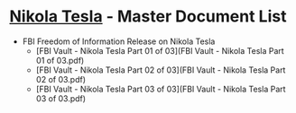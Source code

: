 # [Nikola Tesla](/index.md) - Master Document List

- FBI Freedom of Information Release on Nikola Tesla
  - [FBI Vault - Nikola Tesla Part 01 of 03](FBI Vault - Nikola Tesla Part 01 of 03.pdf)
  - [FBI Vault - Nikola Tesla Part 02 of 03](FBI Vault - Nikola Tesla Part 02 of 03.pdf)
  - [FBI Vault - Nikola Tesla Part 03 of 03](FBI Vault - Nikola Tesla Part 03 of 03.pdf)
